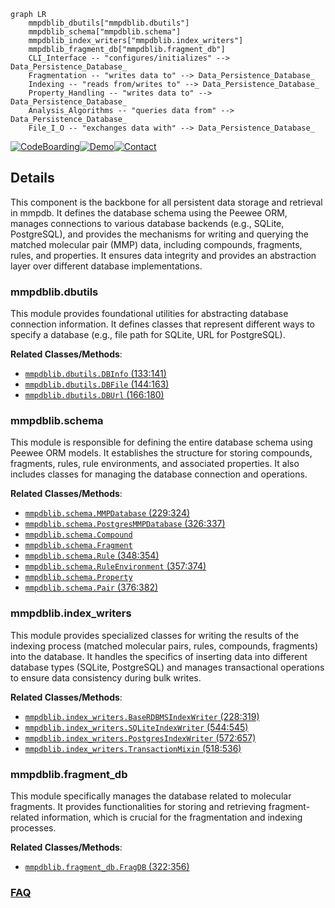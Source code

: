```mermaid
graph LR
    mmpdblib_dbutils["mmpdblib.dbutils"]
    mmpdblib_schema["mmpdblib.schema"]
    mmpdblib_index_writers["mmpdblib.index_writers"]
    mmpdblib_fragment_db["mmpdblib.fragment_db"]
    CLI_Interface -- "configures/initializes" --> Data_Persistence_Database_
    Fragmentation -- "writes data to" --> Data_Persistence_Database_
    Indexing -- "reads from/writes to" --> Data_Persistence_Database_
    Property_Handling -- "writes data to" --> Data_Persistence_Database_
    Analysis_Algorithms -- "queries data from" --> Data_Persistence_Database_
    File_I_O -- "exchanges data with" --> Data_Persistence_Database_
```

[![CodeBoarding](https://img.shields.io/badge/Generated%20by-CodeBoarding-9cf?style=flat-square)](https://github.com/CodeBoarding/GeneratedOnBoardings)[![Demo](https://img.shields.io/badge/Try%20our-Demo-blue?style=flat-square)](https://www.codeboarding.org/demo)[![Contact](https://img.shields.io/badge/Contact%20us%20-%20contact@codeboarding.org-lightgrey?style=flat-square)](mailto:contact@codeboarding.org)

## Details

This component is the backbone for all persistent data storage and retrieval in mmpdb. It defines the database schema using the Peewee ORM, manages connections to various database backends (e.g., SQLite, PostgreSQL), and provides the mechanisms for writing and querying the matched molecular pair (MMP) data, including compounds, fragments, rules, and properties. It ensures data integrity and provides an abstraction layer over different database implementations.

### mmpdblib.dbutils
This module provides foundational utilities for abstracting database connection information. It defines classes that represent different ways to specify a database (e.g., file path for SQLite, URL for PostgreSQL).


**Related Classes/Methods**:

- <a href="https://github.com/rdkit/mmpdb/blob/master/mmpdblib/dbutils.py#L133-L141" target="_blank" rel="noopener noreferrer">`mmpdblib.dbutils.DBInfo` (133:141)</a>
- <a href="https://github.com/rdkit/mmpdb/blob/master/mmpdblib/dbutils.py#L144-L163" target="_blank" rel="noopener noreferrer">`mmpdblib.dbutils.DBFile` (144:163)</a>
- <a href="https://github.com/rdkit/mmpdb/blob/master/mmpdblib/dbutils.py#L166-L180" target="_blank" rel="noopener noreferrer">`mmpdblib.dbutils.DBUrl` (166:180)</a>


### mmpdblib.schema
This module is responsible for defining the entire database schema using Peewee ORM models. It establishes the structure for storing compounds, fragments, rules, rule environments, and associated properties. It also includes classes for managing the database connection and operations.


**Related Classes/Methods**:

- <a href="https://github.com/rdkit/mmpdb/blob/master/mmpdblib/schema.py#L229-L324" target="_blank" rel="noopener noreferrer">`mmpdblib.schema.MMPDatabase` (229:324)</a>
- <a href="https://github.com/rdkit/mmpdb/blob/master/mmpdblib/schema.py#L326-L337" target="_blank" rel="noopener noreferrer">`mmpdblib.schema.PostgresMMPDatabase` (326:337)</a>
- <a href="https://github.com/rdkit/mmpdb/blob/master/mmpdblib/schema.py" target="_blank" rel="noopener noreferrer">`mmpdblib.schema.Compound`</a>
- <a href="https://github.com/rdkit/mmpdb/blob/master/mmpdblib/schema.py" target="_blank" rel="noopener noreferrer">`mmpdblib.schema.Fragment`</a>
- <a href="https://github.com/rdkit/mmpdb/blob/master/mmpdblib/schema.py#L348-L354" target="_blank" rel="noopener noreferrer">`mmpdblib.schema.Rule` (348:354)</a>
- <a href="https://github.com/rdkit/mmpdb/blob/master/mmpdblib/schema.py#L357-L374" target="_blank" rel="noopener noreferrer">`mmpdblib.schema.RuleEnvironment` (357:374)</a>
- <a href="https://github.com/rdkit/mmpdb/blob/master/mmpdblib/schema.py" target="_blank" rel="noopener noreferrer">`mmpdblib.schema.Property`</a>
- <a href="https://github.com/rdkit/mmpdb/blob/master/mmpdblib/schema.py#L376-L382" target="_blank" rel="noopener noreferrer">`mmpdblib.schema.Pair` (376:382)</a>


### mmpdblib.index_writers
This module provides specialized classes for writing the results of the indexing process (matched molecular pairs, rules, compounds, fragments) into the database. It handles the specifics of inserting data into different database types (SQLite, PostgreSQL) and manages transactional operations to ensure data consistency during bulk writes.


**Related Classes/Methods**:

- <a href="https://github.com/rdkit/mmpdb/blob/master/mmpdblib/index_writers.py#L228-L319" target="_blank" rel="noopener noreferrer">`mmpdblib.index_writers.BaseRDBMSIndexWriter` (228:319)</a>
- <a href="https://github.com/rdkit/mmpdb/blob/master/mmpdblib/index_writers.py#L544-L545" target="_blank" rel="noopener noreferrer">`mmpdblib.index_writers.SQLiteIndexWriter` (544:545)</a>
- <a href="https://github.com/rdkit/mmpdb/blob/master/mmpdblib/index_writers.py#L572-L657" target="_blank" rel="noopener noreferrer">`mmpdblib.index_writers.PostgresIndexWriter` (572:657)</a>
- <a href="https://github.com/rdkit/mmpdb/blob/master/mmpdblib/index_writers.py#L518-L536" target="_blank" rel="noopener noreferrer">`mmpdblib.index_writers.TransactionMixin` (518:536)</a>


### mmpdblib.fragment_db
This module specifically manages the database related to molecular fragments. It provides functionalities for storing and retrieving fragment-related information, which is crucial for the fragmentation and indexing processes.


**Related Classes/Methods**:

- <a href="https://github.com/rdkit/mmpdb/blob/master/mmpdblib/fragment_db.py#L322-L356" target="_blank" rel="noopener noreferrer">`mmpdblib.fragment_db.FragDB` (322:356)</a>




### [FAQ](https://github.com/CodeBoarding/GeneratedOnBoardings/tree/main?tab=readme-ov-file#faq)